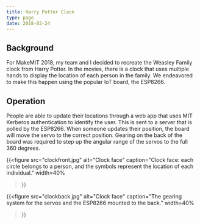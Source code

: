 ```yaml
---
title: Harry Potter Clock
type: page
date: 2018-02-24
---
```


## Background

For MakeMIT 2018, my team and I decided to recreate the Weasley Family clock from Harry Potter. In the movies, there is a clock that uses multiple hands to display the location of each person in the family. We endeavored to make this happen using the popular IoT board, the ESP8266.

## Operation

People are able to update their locations through a web app that uses MIT Kerberos authentication to identify the user. This is sent to a server that is polled by the ESP8266. When someone updates their position, the board will move the servo to the correct position. Gearing on the back of the board was required to step up the angular range of the servos to the full 360 degrees.

{{<figure
  src="clockfront.jpg"
  alt="Clock face"
  caption="Clock face: each circle belongs to a person, and the symbols represent the location of each individual."
  width=40%
>}}

{{<figure
  src="clockback.jpg"
  alt="Clock face"
  caption="The gearing system for the servos and the ESP8266 mounted to the back."
  width=40%
>}}
